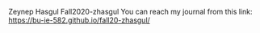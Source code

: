 Zeynep Hasgul
Fall2020-zhasgul
You can reach my journal from this link:
https://bu-ie-582.github.io/fall20-zhasgul/
